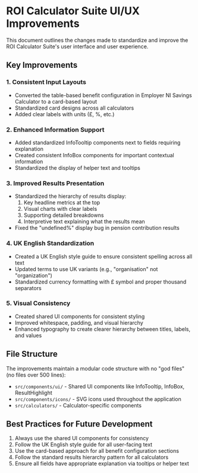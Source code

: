 # ROI Calculator Suite UI/UX Improvements

This document outlines the changes made to standardize and improve the ROI Calculator Suite's user interface and user experience.

## Key Improvements

### 1. Consistent Input Layouts
- Converted the table-based benefit configuration in Employer NI Savings Calculator to a card-based layout
- Standardized card designs across all calculators
- Added clear labels with units (£, %, etc.)

### 2. Enhanced Information Support
- Added standardized InfoTooltip components next to fields requiring explanation
- Created consistent InfoBox components for important contextual information
- Standardized the display of helper text and tooltips

### 3. Improved Results Presentation
- Standardized the hierarchy of results display:
  1. Key headline metrics at the top
  2. Visual charts with clear labels
  3. Supporting detailed breakdowns
  4. Interpretive text explaining what the results mean
- Fixed the "undefined%" display bug in pension contribution results

### 4. UK English Standardization
- Created a UK English style guide to ensure consistent spelling across all text
- Updated terms to use UK variants (e.g., "organisation" not "organization")
- Standardized currency formatting with £ symbol and proper thousand separators

### 5. Visual Consistency
- Created shared UI components for consistent styling
- Improved whitespace, padding, and visual hierarchy
- Enhanced typography to create clearer hierarchy between titles, labels, and values

## File Structure

The improvements maintain a modular code structure with no "god files" (no files over 500 lines):

- `src/components/ui/` - Shared UI components like InfoTooltip, InfoBox, ResultHighlight
- `src/components/icons/` - SVG icons used throughout the application
- `src/calculators/` - Calculator-specific components

## Best Practices for Future Development

1. Always use the shared UI components for consistency
2. Follow the UK English style guide for all user-facing text
3. Use the card-based approach for all benefit configuration sections
4. Follow the standard results hierarchy pattern for all calculators
5. Ensure all fields have appropriate explanation via tooltips or helper text
